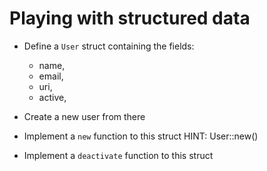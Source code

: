 # Playing with structured data


- Define a `User` struct containing the fields:
  * name,
  * email, 
  * uri,
  * active,

- Create a new user from there

- Implement a `new` function to this struct
  HINT: User::new()
- Implement a `deactivate` function to this struct
